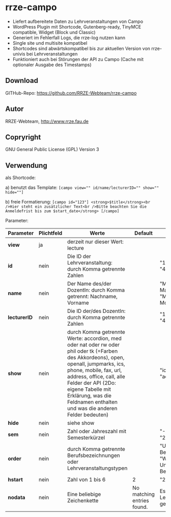 # rrze-campo

- Liefert aufbereitete Daten zu Lehrveranstaltungen von Campo
- WordPress Plugin mit Shortcode, Gutenberg-ready, TinyMCE compatible, Widget (Block und Classic)
- Generiert im Fehlerfall Logs, die rrze-log nutzen kann
- Single site und multisite kompatibel
- Shortcodes sind abwärtskompatibel bis zur aktuellen Version von rrze-univis bei Lehrveranstaltungen
- Funktioniert auch bei Störungen der API zu Campo (Cache mit optionaler Ausgabe des Timestamps)

## Download
GITHub-Repo: https://github.com/RRZE-Webteam/rrze-campo

## Autor
RRZE-Webteam, http://www.rrze.fau.de

## Copryright
GNU General Public License (GPL) Version 3

## Verwendung

als Shortcode:

a) benutzt das Template: 
`[campo view="" id/name/lecturerID="" show="" hide=""]`

b) freie Formatierung:
`[campo id="123"] <strong>$title</strong><br />Hier steht ein zusätzlicher Text<br />Bitte beachten Sie die Anmeldefrist bis zum $start_date</strong> [/campo]`

Parameter:

|Parameter|Plichtfeld|Werte|Default|Beispiele|
|-|-|-|-|-|
|**view**|ja|derzeit nur dieser Wert: lecture|
|**id**|nein|Die ID der Lehrveranstaltung: durch Komma getrennte Zahlen||"123, 987" oder "456"|
|**name**|nein|Der Name des/der DozentIn: durch Komma getrennt: Nachname, Vorname||"Mustermann, Manfred" oder "Musterfrau, Monika"|
|**lecturerID**|nein|Die ID der/des DozentIn: durch Komma getrennte Zahlen||"123, 987" oder "456"|
|**show**|nein|durch Komma getrennte Werte: accordion, med oder nat oder rw oder phil oder tk (=Farben des Akkordeons), open, openall, jumpmarks, ics, phone, mobile, fax, url, address, office, call, alle Felder der API (2Do: eigene Tabelle mit Erklärung, was die Feldnamen enthalten und was die anderen Felder bedeuten)||"ics, tel" oder "address"|
|**hide**|nein|siehe show|
|**sem**|nein|Zahl oder Jahreszahl mit Semesterkürzel||"-2" oder "1" oder "2022s"|
|**order**|nein|durch Komma getrennte Berufsbezeichnungen oder Lehrveranstaltungstypen||"UnivIS-Beauftragter" oder "Webmaster, UnivIS-Beauftragter"|
|**hstart**|nein|Zahl von 1 bis 6|2|"2" oder "4"|
|**nodata**|nein|Eine beliebige Zeichenkette|No matching entries found.|Es wurden keine Lehrveranstaltungen gefunden.|

